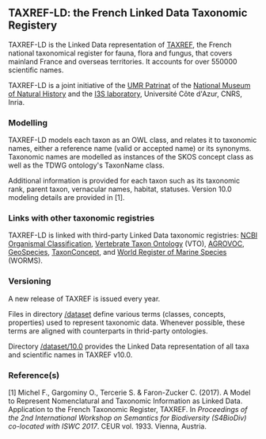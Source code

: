 ## TAXREF-LD: the French Linked Data Taxonomic Registery

TAXREF-LD is the Linked Data representation of [TAXREF](https://inpn.mnhn.fr/programme/referentiel-taxonomique-taxref?lg=en), the French national taxonomical register for fauna, flora and fungus, that covers mainland France and overseas territories. It accounts for over 550000 scientific names.

TAXREF-LD is a joint initiative of the [UMR Patrinat](http://www.patrinat.fr/) of the [National Museum of Natural History](http://www.mnhn.fr/) and the [I3S laboratory](http://www.i3s.unice.fr/), Université Côte d'Azur, CNRS, Inria.

### Modelling
TAXREF-LD models each taxon as an OWL class, and relates it to taxonomic names, either a reference name (valid or accepted name) or its synonyms.
Taxonomic names are modelled as instances of the SKOS concept class as well as the TDWG ontology's TaxonName class.

Additional information is provided for each taxon such as its taxonomic rank, parent taxon, vernacular names, habitat, statuses.
Version 10.0 modeling details are provided in [1].

### Links with other taxonomic registries
TAXREF-LD is linked with third-party Linked Data taxonomic registries: [NCBI Organismal Classification](http://bioportal.bioontology.org/ontologies/NCBITAXON), [Vertebrate Taxon Ontology](http://www.ontobee.org/ontology/VTO) (VTO), [AGROVOC](http://aims.fao.org/agrovoc), [GeoSpecies](https://datahub.io/dataset/geospecies), [TaxonConcept](https://datahub.io/dataset/taxonconcept), and [World Register of Marine Species](http://www.marinespecies.org) (WORMS).

### Versioning
A new release of TAXREF is issued every year.

Files in directory [/dataset](/dataset) define various terms (classes, concepts, properties) used to represent taxonomic data. Whenever possible, these terms are aligned with counterparts in thrid-party ontologies.

Directory [/dataset/10.0](/dataset/10.0) provides the Linked Data representation of all taxa and scientific names in TAXREF v10.0.

### Reference(s)

[1] Michel F., Gargominy O., Tercerie S. & Faron-Zucker C. (2017). A Model to Represent Nomenclatural and Taxonomic Information as Linked Data. Application to the French Taxonomic Register, TAXREF. In _Proceedings of the 2nd International Workshop on Semantics for Biodiversity (S4BioDiv) co-located with ISWC 2017_. CEUR vol. 1933. Vienna, Austria.
